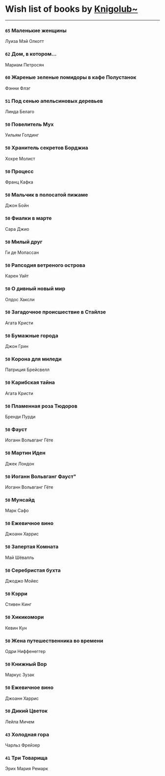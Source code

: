 # Wish list of books by [Knigolub~](https://plus.google.com/u/0/111878597279669641685/)
---

### `65` Маленькие женщины
Луиза Мэй Олкотт

### `62` Дом, в котором...
Мариам Петросян

### `60` Жареные зеленые помидоры в кафе Полустанок
Фэнни Флэг

### `51` Под сенью апельсиновых деревьев
Линда Белаго

### `50` Повелитель Мух
Уильям Голдинг

### `50` Хранитель секретов Борджиа
Хохре Молист

### `50` Процесс
Франц Кафка

### `50` Мальчик в полосатой пижаме
Джон Бойн

### `50` Фиалки в марте
Сара Джио

### `50` Милый друг
Ги де Мопассан

### `50` Рапсодия ветреного острова
Карен Уайт

### `50` О дивный новый мир
Олдос Хаксли

### `50` Загадочное происшествие в Стайлзе
Агата Кристи

### `50` Бумажные города
Джон Грин

### `50` Корона для миледи
Патриция Брейсвелл

### `50` Карибская тайна
Агата Кристи

### `50` Пламенная роза Тюдоров
Бренди Пурди

### `50` Фауст
Иоганн Вольвганг Гёте

### `50` Мартин Иден
Джек Лондон

### `50` Иоганн Вольвганг Фауст"
Иоганн Вольвганг Гёте

### `50` Мунсайд
Марк Сафо

### `50` Ежевичное вино
Джоанн Харрис

### `50` Запертая Комната
Май Шёвалль

### `50` Серебристая бухта
Джоджо Мойес

### `50` Кэрри
Стивен Кинг

### `50` Хикикомори
Кевин Кун

### `50` Жена путешественника во времени
Одри Ниффенеггер

### `50` Книжный Вор
Маркус Зузак

### `50` Ежевичное вино
Джоанн Харрис

### `50` Дикий Цветок
Лейла Мичем

### `43` Холодная гора
Чарльз Фрейзер

### `41` Три Товарища
Эрих Мария Ремарк

